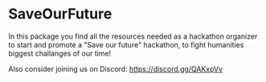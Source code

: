 # SaveOurFuture

In this package you find all the resources needed as a hackathon organizer to start and promote a "Save our future" hackathon, to fight humanities biggest challanges of our time!

Also consider joining us on Discord: https://discord.gg/QAKxpVv
